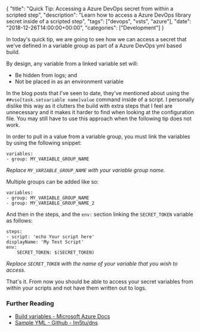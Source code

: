 {
    "title": "Quick Tip: Accessing a Azure DevOps secret from within a scripted step",
    "description": "Learn how to access a Azure DevOps library secret inside of a scripted step",
    "tags": ["devops", "vsts", "azure"],
    "date": "2018-12-26T14:00:00+00:00",
    "categories": ["Development"]
}

In today's quick tip, we are going to see how we can access a secret that we've defined in a variable group as part of a Azure DevOps yml based build.

<!--more-->

By design, any variable from a linked variable set will:

- Be hidden from logs; and
- Not be placed in as an environment variable

In the blog posts that I've seen to date, they've mentioned about using the `##vso[task.setvariable name]value` command inside of a script. I personally dislike this way as it clutters the build with extra steps that I feel are unnecessary and it makes it harder to find when looking at the configuration file. You may still have to use this approach when the following tip does not work.

In order to pull in a value from a variable group, you must link the variables by using the following snippet:

    variables:
    - group: MY_VARIABLE_GROUP_NAME

_Replace `MY_VARIABLE_GROUP_NAME` with your variable group name._

Multiple groups can be added like so:

    variables:
    - group: MY_VARIABLE_GROUP_NAME
    - group: MY_VARIABLE_GROUP_NAME_2

And then in the steps, and the `env:` section linking the `SECRET_TOKEN` variable as follows:

    steps:
    - script: 'echo Your script here'
    displayName: 'My Test Script'
    env:
        SECRET_TOKEN: $(SECRET_TOKEN)

_Replace `SECRET_TOKEN` with the name of your variable that you wish to access._

That's it. From now you should be able to access your secret variables from within your scripts and not have them written out to logs.

### Further Reading

- [Build variables - Microsoft Azure Docs](https://docs.microsoft.com/en-us/azure/devops/pipelines/process/variables?view=vsts&tabs=yaml%2Cbatch)
- [Sample YML - Github - Im5tu/dns](https://github.com/Im5tu/dns/blob/master/azure-pipelines.yml)